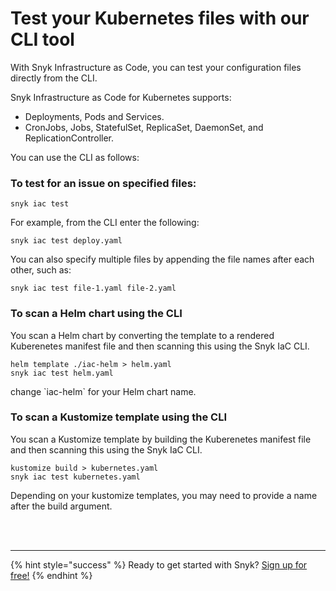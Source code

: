 # Test your Kubernetes files with our CLI tool

With Snyk Infrastructure as Code, you can test your configuration files directly from the CLI.

Snyk Infrastructure as Code for Kubernetes supports:

* Deployments, Pods and Services.
* CronJobs, Jobs, StatefulSet, ReplicaSet, DaemonSet, and ReplicationController.

You can use the CLI as follows:

### To test for an issue on specified files:

```text
snyk iac test 
```

For example, from the CLI enter the following:

```text
snyk iac test deploy.yaml
```

You can also specify multiple files by appending the file names after each other, such as:

```text
snyk iac test file-1.yaml file-2.yaml
```

### To scan a Helm chart using the CLI

You scan a Helm chart by converting the template to a rendered Kuberenetes manifest file and then scanning this using the Snyk IaC CLI. 

```text
helm template ./iac-helm > helm.yaml
snyk iac test helm.yaml
```

change \`iac-helm\` for your Helm chart name. 

### To scan a Kustomize template using the CLI

You scan a Kustomize template by building the Kuberenetes manifest file and then scanning this using the Snyk IaC CLI. 

```text
kustomize build > kubernetes.yaml
snyk iac test kubernetes.yaml
```

Depending on your kustomize templates, you may need to provide a name after the build argument. 

 
<br><br><hr>

{% hint style="success" %}
Ready to get started with Snyk? [Sign up for free!](https://snyk.io/login?cta=sign-up&loc=footer&page=support_docs_page)
{% endhint %}